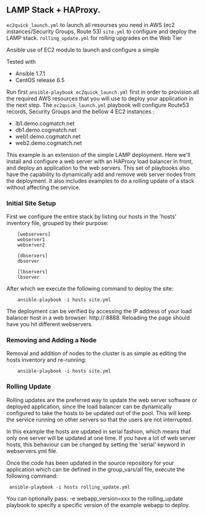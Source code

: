  LAMP Stack + HAProxy.
--------------------------------------------------------------------------------

`ec2quick_launch.yml` to launch all resourses you need in AWS (ec2 instances/Security Groups, Route 53)
`site.yml` to configure and deploy the LAMP stack.
`rolling_update.yml` for rolling upgrades on the Web Tier

Ansible use of EC2 module to launch and configure a simple

Tested with
-  Ansible 1.7.1
-  CentOS release 6.5

Run first `ansible-playbook ec2quick_launch.yml` first in order to provision all the required AWS resources that you will use to deploy your application in the next step. The `ec2quick_launch.yml` playbook will configure Route53 records, Security Groups and the bellow 4 EC2 instances :

* lb1.demo.cogmatch.net
* db1.demo.cogmatch.net
* web1.demo.cogmatch.net
* web2.demo.cogmatch.net

This example is an extension of the simple LAMP deployment. Here we'll install
and configure a web server with an HAProxy load balancer in front, and deploy
an application to the web servers. This set of playbooks also have the
capability to dynamically add and remove web server nodes from the deployment.
It also includes examples to do a rolling update of a stack without affecting
the service.


### Initial Site Setup

First we configure the entire stack by listing our hosts in the 'hosts'
inventory file, grouped by their purpose:

		[webservers]
		webserver1
		webserver2
		
		[dbservers]
		dbserver
		
		[lbservers]
		lbserver
		

After which we execute the following command to deploy the site:

		ansible-playbook -i hosts site.yml

The deployment can be verified by accessing the IP address of your load
balancer host in a web browser: http://<ip-of-lb>:8888. Reloading the page
should have you hit different webservers.


### Removing and Adding a Node

Removal and addition of nodes to the cluster is as simple as editing the
hosts inventory and re-running:

        ansible-playbook -i hosts site.yml

### Rolling Update

Rolling updates are the preferred way to update the web server software or
deployed application, since the load balancer can be dynamically configured
to take the hosts to be updated out of the pool. This will keep the service
running on other servers so that the users are not interrupted.

In this example the hosts are updated in serial fashion, which means that
only one server will be updated at one time. If you have a lot of web server
hosts, this behaviour can be changed by setting the 'serial' keyword in
webservers.yml file.

Once the code has been updated in the source repository for your application
which can be defined in the group_vars/all file, execute the following
command:

	 ansible-playbook -i hosts rolling_update.yml

You can optionally pass: -e webapp_version=xxx to the rolling_update
playbook to specify a specific version of the example webapp to deploy.
